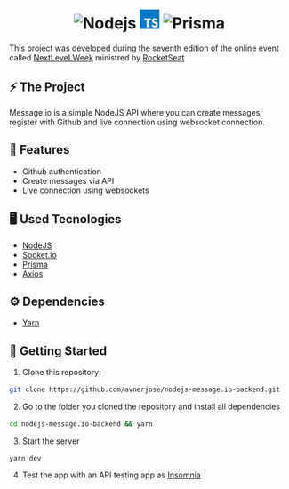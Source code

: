 <h1 align="center" widht="50%">
  <img alt="Nodejs" width="7%" src="https://cdn.jsdelivr.net/gh/devicons/devicon/icons/nodejs/nodejs-original.svg" />
  <img alt="TypeScript" width="7%" src="https://raw.githubusercontent.com/github/explore/80688e429a7d4ef2fca1e82350fe8e3517d3494d/topics/typescript/typescript.png" />
  <img alt="Prisma" width="7%" src="https://user-images.githubusercontent.com/49520658/138792403-f63c9bb3-7546-43a0-9b04-568a0d95ae89.png" />
</h1>

This project was developed during the seventh edition of the online event called [NextLeveLWeek](https://nextlevelweek.com) ministred by [RocketSeat](https://github.com/Rocketseat)

## ⚡️ The Project
  Message.io is a simple NodeJS API where you can create messages, register with Github and live connection using websocket connection.
  
## 🎯 Features
 - Github authentication
 - Create messages via API
 - Live connection using websockets
  
## 🖥️ Used Tecnologies
 - [NodeJS](https://nodejs.org/en/)
 - [Socket.io](https://socket.io/)
 - [Prisma](https://www.prisma.io/)
 - [Axios](https://axios-http.com/docs/intro)

## ⚙️ Dependencies
 - [Yarn](https://yarnpkg.com/)
 
## 🚀️ Getting Started

1. Clone this repository: 

```bash
git clone https://github.com/avnerjose/nodejs-message.io-backend.git
```
2. Go to the folder you cloned the repository and install all dependencies

```bash
cd nodejs-message.io-backend && yarn
```
3. Start the server
```base
yarn dev
```
4. Test the app with an API testing app as [Insomnia](https://insomnia.rest/)

